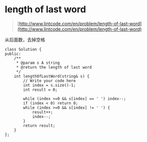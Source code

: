 # length of last word
>  [http://www.lintcode.com/en/problem/length-of-last-word](http://www.lintcode.com/en/problem/length-of-last-word)

从后面数，去掉空格

    class Solution {
    public:
        /**
         * @param s A string
         * @return the length of last word
         */
        int lengthOfLastWord(string& s) {
            // Write your code here
            int index = s.size()-1;
            int result = 0;

            while (index >=0 && s[index] == ' ') index--;
            if (index < 0) return 0;
            while (index >=0 && s[index] != ' ') {
                result++;
                index--;
            }
            return result;
        }
    };
